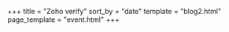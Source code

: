 +++
title = "Zoho verify" 
sort_by = "date" 
template = "blog2.html" 
page_template = "event.html" 
+++
